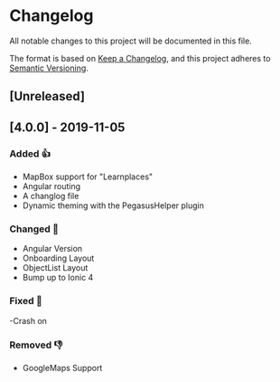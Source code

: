 # Changelog
All notable changes to this project will be documented in this file.

The format is based on [Keep a Changelog](https://keepachangelog.com/en/1.0.0/),
and this project adheres to [Semantic Versioning](https://semver.org/spec/v2.0.0.html).

## [Unreleased]

## [4.0.0] - 2019-11-05
### Added 👍
- MapBox support for "Learnplaces"
- Angular routing
- A changlog file
- Dynamic theming with the PegasusHelper plugin

### Changed 🚀
- Angular Version
- Onboarding Layout
- ObjectList Layout
- Bump up to Ionic 4

### Fixed 🦀
-Crash on 

### Removed 👎
- GoogleMaps Support
